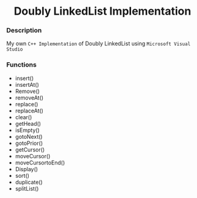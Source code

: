 <h1 align="center">Doubly LinkedList Implementation</h1>

### Description
My own `C++ Implementation` of Doubly LinkedList using `Microsoft Visual Studio` 

### Functions
- insert()
- insertAt()
- Remove()
- removeAt()
- replace()
- replaceAt()
- clear()
- getHead()
- isEmpty()
- gotoNext()
- gotoPrior()
- getCursor()
- moveCursor()
- moveCursortoEnd()
- Display()
- sort()
- duplicate()
- splitList()
